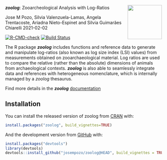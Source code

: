 ***zoolog***:  <img align="right" width="110" src="https://josempozo.github.io/zoolog/inst/logos/zoologIcon.png">
Zooarcheological Analysis with Log-Ratios

Jose M Pozo, Silvia Valenzuela-Lamas, Angela Trentacoste, Ariadna
Nieto-Espinet and Silvia Guimarães Chiarelli
2021-02-02

[![R-CMD-check](https://github.com/josempozo/zoolog/workflows/R-CMD-check/badge.svg)](https://github.com/josempozo/zoolog/actions)
[![Build
Status](https://travis-ci.org/josempozo/zoolog.svg?branch=master)](https://travis-ci.org/josempozo/zoolog)

The R package ***zoolog*** includes functions and reference data to
generate and manipulate log-ratios (also known as log size index (LSI)
values) from measurements obtained on zooarchaeological material. Log
ratios are used to compare the relative (rather than the absolute)
dimensions of animals from archaeological contexts. ***zoolog*** is also
able to seamlessly integrate data and references with heterogeneous
nomenclature, which is internally managed by a *zoolog* thesaurus.

Find more details in the ***zoolog***  [documentation](https://josempozo.github.io/zoolog/articles)

## Installation

You can install the released version of zoolog from
[CRAN](https://CRAN.R-project.org) with:

``` r
install.packages("zoolog", build_vignettes=TRUE)
```

And the development version from [GitHub](https://github.com/) with:

``` r
install.packages("devtools")
library(devtools)
devtools::install_github("josempozo/zoolog@HEAD", build_vignettes = TRUE, force = TRUE)
```

